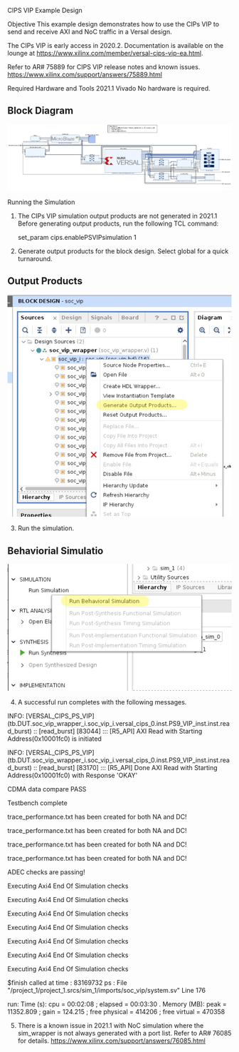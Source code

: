 CIPS VIP Example Design

Objective
This example design demonstrates how to use the CIPs VIP to send and receive AXI and NoC traffic in a Versal design.

The CIPs VIP is early access in 2020.2. Documentation is available on the lounge at https://www.xilinx.com/member/versal-cips-vip-ea.html.

Refer to AR# 75889 for CIPS VIP release notes and known issues. https://www.xilinx.com/support/answers/75889.html


Required Hardware and Tools
2021.1 Vivado
No hardware is required.

## Block Diagram

![Block Diagram](./Icons/blockDiagram.JPG)


Running the Simulation
1. The CIPs VIP simulation output products are not generated in 2021.1 Before generating output products, run the following TCL command:

	set_param cips.enablePSVIPsimulation 1
	
2. Generate output products for the block design. Select global for a quick turnaround.

## Output Products

![Output Products](./Icons/generateOutputProductsHighlight.JPG)

3. Run the simulation.

## Behaviorial Simulatio
![Behaviorial Simulatio](./Icons/runBehaviorialSimulationHighlight.JPG)

4. A successful run completes with the following messages.

INFO: [VERSAL_CIPS_PS_VIP] (tb.DUT.soc_vip_wrapper_i.soc_vip_i.versal_cips_0.inst.PS9_VIP_inst.inst.read_burst) :: [read_burst] [83044] ::: [R5_API] AXI Read with Starting Address(0x10001fc0) is initiated

INFO: [VERSAL_CIPS_PS_VIP] (tb.DUT.soc_vip_wrapper_i.soc_vip_i.versal_cips_0.inst.PS9_VIP_inst.inst.read_burst) :: [read_burst] [83170] ::: [R5_API] Done AXI Read with Starting Address(0x10001fc0) with Response 'OKAY'

CDMA data compare PASS

Testbench complete

trace_performance.txt has been created for both NA and DC!

trace_performance.txt has been created for both NA and DC!

trace_performance.txt has been created for both NA and DC!

trace_performance.txt has been created for both NA and DC!

ADEC checks are passing!

Executing Axi4 End Of Simulation checks

Executing Axi4 End Of Simulation checks

Executing Axi4 End Of Simulation checks

Executing Axi4 End Of Simulation checks

Executing Axi4 End Of Simulation checks

Executing Axi4 End Of Simulation checks

Executing Axi4 End Of Simulation checks


$finish called at time : 83169732 ps : File "/project_1/project_1.srcs/sim_1/imports/soc_vip/system.sv" Line 176

run: Time (s): cpu = 00:02:08 ; elapsed = 00:03:30 . Memory (MB): peak = 11352.809 ; gain = 124.215 ; free physical = 414206 ; free virtual = 470358

5. There is a known issue in 2021.1 with NoC simulation where the sim_wrapper is not always generated with a port list. Refer to AR# 76085 for details. https://www.xilinx.com/support/answers/76085.html